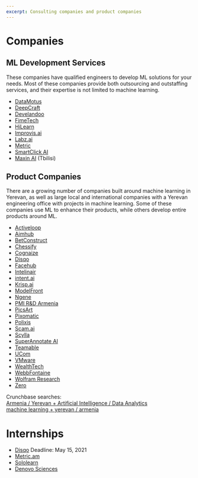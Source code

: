 ```yaml
---
excerpt: Consulting companies and product companies
---
```

# Companies

## ML Development Services

These companies have qualified engineers to develop ML solutions for your needs. Most of these companies provide both outsourcing and outstaffing services, and their expertise is not limited to machine learning.

* [DataMotus](https://datamotus.com/)
* [DeepCraft](https://deepcraft.io/)
* [Develandoo](https://develandoo.com/)
* [FimeTech](http://fimetech.com/)
* [HiLearn](https://hilearn.io/)
* [Improvis.ai](https://www.improvis.ai/)
* [Labz.ai](https://labz.ai)
* [Metric](https://metric.am)
* [SmartClick AI](https://smartclick.ai/)
* [Maxin AI](https://maxinai.com/) (Tbilisi)


## Product Companies 

There are a growing number of companies built around machine learning in Yerevan, as well as large local and international companies with a Yerevan engineering office with projects in machine learning. Some of these companies use ML to enhance their products, while others develop entire products around ML.

* [Activeloop](https://activeloop.ai/)
* [Aimhub](http://aimhub.io/)
* [BetConstruct](https://www.betconstruct.com/)
* [Chessify](https://chessify.me/)
* [Cognaize](https://cognaize.com/)
* [Disqo](https://disqo.com/)
* [Facehub](https://facehub.ai/)
* [Intelinair](https://www.intelinair.com/)
* [intent.ai](https://intent.ai/)
* [Krisp.ai](https://krisp.ai)
* [ModelFront](https://www.modelfront.com/)
* [Ngene](https://www.ngene.co/)
* [PMI R&D Armenia](https://www.pmiscience.com/)
* [PicsArt](https://picsart.com/)
* [Pixomatic](https://pixomatic.us)
* [Polixis](https://polixis.com/)
* [Scam.ai](https://scam.ai/)
* [Scylla](https://scylla.ai/)
* [SuperAnnotate AI](https://www.superannotate.ai)
* [Teamable](https://www.teamable.com/)
* [UCom](https://www.ucom.am/)
* [VMware](https://www.vmware.com/)
* [WealthTech](https://wealthtech.com/)
* [WebbFontaine](https://webbfontaine.com/)
* [Wolfram Research](https://www.wolfram.com/)
* [Zero](https://www.zeroapp.ai/)


Crunchbase searches:  
[Armenia / Yerevan + Artificial Intelligence / Data Analytics](https://www.crunchbase.com/search/principals/c8c7a1b2c04a23a1d3bb6ad65222bc2f026889fd)  
[machine learning + yerevan / armenia](https://www.crunchbase.com/search/principals/529fe8082e93fe2d0fbc1461c77b52c377da61f0)

# Internships
* [Disqo](https://www.disqo.com/data-science-internship/) Deadline: May 15, 2021
* [Metric.am](https://docs.google.com/forms/d/1dT7UWJGEue-iUBtxEGxdgNHP-oluzoBF-8RnGsFsuYU/viewform)
* [Sololearn](https://docs.google.com/document/d/1mRd19J90t5CYQsJqO2T4rwSuvuigFAv8qiXiYSaxqZw/edit)
* [Denovo Sciences](https://www.notion.so/Intern-Data-Science-4ec80a3a278c4a448fe416d6e2abc413)
